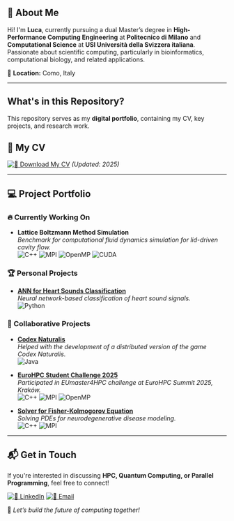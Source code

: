 ## 👋 About Me  
Hi! I'm **Luca**, currently pursuing a dual Master’s degree in **High-Performance Computing Engineering** at **Politecnico di Milano** and **Computational Science** at **USI Università della Svizzera italiana**. Passionate about scientific computing, particularly in bioinformatics, computational biology, and related applications.

📍 **Location:** Como, Italy  

---

## What's in this Repository?
This repository serves as my **digital portfolio**, containing my CV, key projects, and research work.

## 📄 **My CV**
[![👞 Download My CV](https://img.shields.io/badge/Download%20CV-PDF-blue?style=for-the-badge&logo=adobeacrobatreader)](./CV/CV.pdf) *(Updated: 2025)*  

---

## 💻 **Project Portfolio**

### 🔥 Currently Working On

- **Lattice Boltzmann Method Simulation**  
  *Benchmark for computational fluid dynamics simulation for lid-driven cavity flow.*  
  ![C++](https://img.shields.io/badge/C++-00599C?style=for-the-badge&logo=cplusplus&logoColor=white) ![MPI](https://img.shields.io/badge/MPI-FF6600?style=for-the-badge) ![OpenMP](https://img.shields.io/badge/OpenMP-0095D5?style=for-the-badge&logo=openmp&logoColor=white) ![CUDA](https://img.shields.io/badge/CUDA-76B900?style=for-the-badge&logo=nvidia&logoColor=white)

### 🏆 Personal Projects

- **[ANN for Heart Sounds Classification](https://github.com/LucaLM02/CNN-for-Heart-Sounds-Classification.git)**  
  *Neural network-based classification of heart sound signals.*  
  ![Python](https://img.shields.io/badge/Python-3776AB?style=for-the-badge&logo=python&logoColor=white)

### 🤝 Collaborative Projects

- **[Codex Naturalis](https://github.com/LucaLM02/ing-sw-2024-quattrone-galatea-lamperti-lodetti)**  
  *Helped with the development of a distributed version of the game Codex Naturalis.*  
  ![Java](https://img.shields.io/badge/Java-ED8B00?style=for-the-badge&logo=openjdk&logoColor=white)

- **[EuroHPC Student Challenge 2025](https://github.com/LucaLM02/EuroHPC_Student_Challenge_2025_Team_2.git)**  
  *Participated in EUmaster4HPC challenge at EuroHPC Summit 2025, Kraków.*  
  ![C++](https://img.shields.io/badge/C++-00599C?style=for-the-badge&logo=cplusplus&logoColor=white) ![MPI](https://img.shields.io/badge/MPI-FF6600?style=for-the-badge) ![OpenMP](https://img.shields.io/badge/OpenMP-0095D5?style=for-the-badge&logo=openmp&logoColor=white)

- **[Solver for Fisher-Kolmogorov Equation](https://github.com/LucaLM02/FK-Equation_NeuroDisease)**  
  *Solving PDEs for neurodegenerative disease modeling.*  
  ![C++](https://img.shields.io/badge/C++-00599C?style=for-the-badge&logo=cplusplus&logoColor=white) ![MPI](https://img.shields.io/badge/MPI-FF6600?style=for-the-badge)

---

## 📬 Get in Touch
If you're interested in discussing **HPC, Quantum Computing, or Parallel Programming**, feel free to connect!

[![🌟 LinkedIn](https://img.shields.io/badge/LinkedIn-Profile-blue?style=for-the-badge&logo=linkedin)](https://www.linkedin.com/in/luca-lamperti-3920521b8)
[![📧 Email](https://img.shields.io/badge/Email-Contact%20Me-red?style=for-the-badge&logo=gmail)](mailto:l.lamperti2002@gmail.com)  

🚀 *Let’s build the future of computing together!*
